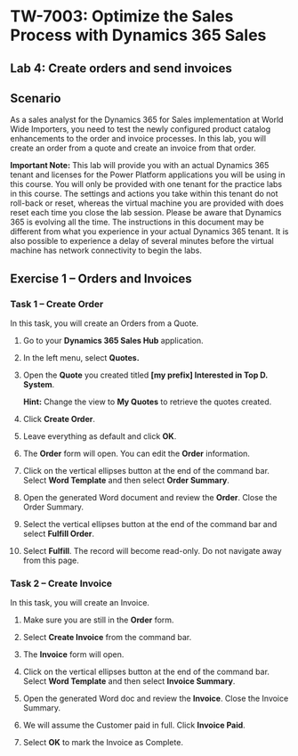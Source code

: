 TW-7003: Optimize the Sales Process with Dynamics 365 Sales
==============================

## Lab 4: Create orders and send invoices

Scenario
--------

As a sales analyst for the Dynamics 365 for Sales implementation at World Wide
Importers, you need to test the newly configured product catalog enhancements to
the order and invoice processes. In this lab, you will create an order from a
quote and create an invoice from that order.

**Important Note:** This lab will provide you with an actual Dynamics 365 tenant and licenses for the Power Platform applications you will be using in this course. You will only be provided with one tenant for the practice labs in this course. The settings and actions you take within this tenant do not roll-back or reset, whereas the virtual machine you are provided with does reset each time you close the lab session. Please be aware that Dynamics 365 is evolving all the time. The instructions in this document may be different from what you experience in your actual Dynamics 365 tenant. It is also possible to experience a delay of several minutes before the virtual machine has network connectivity to begin the labs.

Exercise 1 – Orders and Invoices
--------------------------------

### Task 1 – Create Order

In this task, you will create an Orders from a Quote.

1.  Go to your **Dynamics 365 Sales Hub** application.

2.  In the left menu, select **Quotes.**

3.  Open the **Quote** you created titled **[my prefix] Interested in Top D. System**.

    **Hint:** Change the view to **My Quotes** to retrieve the quotes created.

4.  Click **Create Order**.

5.  Leave everything as default and click **OK**.

6.  The **Order** form will open. You can edit the **Order** information.

7.  Click on the vertical ellipses button at the end of the command bar. Select **Word Template** and then select
    **Order Summary**.

8.  Open the generated Word document and review the **Order**. Close the Order
    Summary.

9. Select the vertical ellipses button at the end of the command bar and select **Fulfill Order**.

10. Select **Fulfill**. The record will become read-only. Do not navigate away from this page.


### Task 2 – Create Invoice

In this task, you will create an Invoice.

1.  Make sure you are still in the **Order** form.

2.  Select **Create Invoice** from the command bar.

3.  The **Invoice** form will open.

4.  Click on the vertical ellipses button at the end of the command bar. Select **Word Template** and then select
    **Invoice Summary**.

5.  Open the generated Word doc and review the **Invoice**. Close the Invoice
    Summary.

6.  We will assume the Customer paid in full. Click **Invoice Paid**.

7.  Select **OK** to mark the Invoice as Complete.
